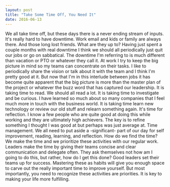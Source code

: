 ```yaml
---
layout: post
title: "Take Some Time Off, You Need It"
date: 2016-06-13
---
```

We all take time off, but these days there is a never ending stream of inputs. It's really hard to have downtime. Work email and kids or family are always there. And those long lost friends. What are they up to? Having just spent a couple months with real downtime I think we should all periodically just quit our jobs or go on sabbatical. The downtime I'm referring to is much different than vacation or PTO or whatever they call it. 
At work I try to keep the big picture in mind so my teams can concentrate on their tasks. I like to periodically share the vision or talk about it with the team and I think I'm pretty good at it. But now that I'm in this interlude between jobs it has become quite apparent that the big picture is more than the master plan of the project or whatever the buzz word that has captured our leadership. It is taking time to read. We should all read a lot. It is taking time to investigate and be curious. I have learned so much about so many companies that I feel much more in touch with the business world. It is taking time learn new technology or review our old stuff and relearn something again. It's time for reflection. I know a few people who are quite good at doing this while working and they are ultimately high achievers. 
The key is to refine something I thought I was good at but perhaps was just average at. Time management. We all need to put aside a -significant- part of our day for self improvement, reading, learning, and reflection. How do we find the time? We make the time and we prioritize these activities with our regular work. Leaders make the time by giving their teams concise and clear communication and delegate often. They ask themselves not how am I going to do this, but rather, how do I get this done? Good leaders set their teams up for success. Mastering these as habits will give you enough space to carve out the really important time to improve yourself. But most importantly, you need to recognize these activities are priorities. It is key to making your life more fulfilling. 
 
